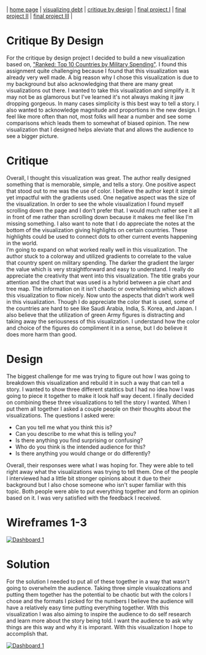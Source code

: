 | [home page](https://jhorton25.github.io/Portfolio/) | [visualizing debt](visualizing-government-debt.md) | [critique by design](critique-by-design.md) | [final project I](final-project-part-one) | [final project II](final-project-part-two) | [final project III](final-project-part-three) |

# Critique By Design
For the critique by design project I decided to build a new visualization based on, ["Ranked: Top 10 Countries by Military Spending"](https://www.visualcapitalist.com/ranked-top-10-countries-by-military-spending/). I found this assignment quite challenging because I found that this visualization was already very well made. A big reason why I chose this visualization is due to my background but also acknowledging that there are many great visualizations out there. I wanted to take this visualization and simplify it. It may not be as glamorous but I've learned it's not always making it jaw dropping gorgeous. In many cases simplicity is this best way to tell a story. I also wanted to acknowledge magnitude and proportions in the new design. I feel like more often than not, most folks will hear a number and see some comparisons which leads them to somewhat of biased opinion. The new visualization that I designed helps aleviate that and allows the audience to see a bigger picture.  

# Critique 
Overall, I thought this visualization was great. The author really designed something that is memorable, simple, and tells a story. One positive aspect that stood out to me was the use of color. I believe the author kept it simple yet impactful with the gradients used. One negative aspect was the size of the visualization. In order to see the whole visualization I found myself scrolling down the page and I don’t prefer that. I would much rather see it all in front of me rather than scrolling down because it makes me feel like I’m missing something. I also want to note that I do appreciate the notes at the bottom of the visualization giving highlights on certain countries. These highlights could be used to connect dots to other current events happening in the world.   
I’m going to expand on what worked really well in this visualization. The author stuck to a colorway and utilized gradients to correlate to the value that country spent on military spending. The darker the gradient the larger the value which is very straightforward and easy to understand. I really do appreciate the creativity that went into this visualization. The title grabs your attention and the chart that was used is a hybrid between a pie chart and tree map. The information on it isn’t chaotic or overwhelming which allows this visualization to flow nicely. 
Now unto the aspects that didn’t work well in this visualization. Though I do appreciate the color that is used, some of the countries are hard to see like Saudi Arabia, India, S. Korea, and Japan. I also believe that the utilization of green Army figures is distracting and taking away the seriousness of this visualization. I understand how the color and choice of the figures do compliment it in a sense, but I do believe it does more harm than good. 

# Design 
The biggest challenge for me was trying to figure out how I was going to breakdown this visualization and rebuild it in such a way that can tell a story. I wanted to show three different statitics but I had no idea how I was going to piece it together to make it look half way decent. I finally decided on combining these three visualizations to tell the story I wanted. When I put them all together I asked a couple people on their thoughts about the visualizations. The questions I asked were: 
- Can you tell me what you think this is?
- Can you describe to me what this is telling you?
- Is there anything you find surprising or confusing?
- Who do you think is the intended audience for this?
- Is there anything you would change or do differently?
  
Overall, their responses were what I was hoping for. They were able to tell right away what the visualizations was trying to tell them. One of the people I interviewed had a little bit stronger opinions about it due to their background but I also chose someone who isn't super familiar with this topic. Both people were able to put everything together and form an opinion based on it. I was very satisfied with the feedback I received. 

# Wireframes 1-3 
<div class='tableauPlaceholder' id='viz1707072772493' style='position: relative'><noscript><a href='#'><img alt='Dashboard 1 ' src='https:&#47;&#47;public.tableau.com&#47;static&#47;images&#47;Ho&#47;Homework34_17067254216230&#47;Dashboard1&#47;1_rss.png' style='border: none' /></a></noscript><object class='tableauViz'  style='display:none;'><param name='host_url' value='https%3A%2F%2Fpublic.tableau.com%2F' /> <param name='embed_code_version' value='3' /> <param name='site_root' value='' /><param name='name' value='Homework34_17067254216230&#47;Dashboard1' /><param name='tabs' value='no' /><param name='toolbar' value='yes' /><param name='static_image' value='https:&#47;&#47;public.tableau.com&#47;static&#47;images&#47;Ho&#47;Homework34_17067254216230&#47;Dashboard1&#47;1.png' /> <param name='animate_transition' value='yes' /><param name='display_static_image' value='yes' /><param name='display_spinner' value='yes' /><param name='display_overlay' value='yes' /><param name='display_count' value='yes' /><param name='language' value='en-US' /><param name='filter' value='publish=yes' /></object></div>
<script type='text/javascript'>                    
var divElement = document.getElementById('viz1707072772493');                    
var vizElement = divElement.getElementsByTagName('object')[0];                    
if ( divElement.offsetWidth > 800 ) { vizElement.style.width='1000px';vizElement.style.height='827px';} 
else if ( divElement.offsetWidth > 500 ) { vizElement.style.width='1000px';vizElement.style.height='827px';} 
else { vizElement.style.width='100%';vizElement.style.height='927px';}                     
var scriptElement = document.createElement('script');                    
scriptElement.src = 'https://public.tableau.com/javascripts/api/viz_v1.js';                    
vizElement.parentNode.insertBefore(scriptElement, vizElement);                
</script>

# Solution
For the solution I needed to put all of these together in a way that wasn't going to overwhelm the audience. Taking three simple visualozations and putting them together has the potential to be chaotic but with the colors I chose and the formats I picked for the numbers I believe the audience will have a relatively easy time putting everything together. With this visualization I was also aiming to inspire the audience to do self research and learn more about the story being told. I want the audience to ask why things are this way and why it is imporant. With this visualization I hope to accomplish that. 

<div class='tableauPlaceholder' id='viz1707073045858' style='position: relative'><noscript><a href='#'><img alt='Dashboard 1 ' src='https:&#47;&#47;public.tableau.com&#47;static&#47;images&#47;Ho&#47;Homework34Solution&#47;Dashboard1&#47;1_rss.png' style='border: none' /></a></noscript><object class='tableauViz'  style='display:none;'><param name='host_url' value='https%3A%2F%2Fpublic.tableau.com%2F' /> <param name='embed_code_version' value='3' /> <param name='site_root' value='' /><param name='name' value='Homework34Solution&#47;Dashboard1' /><param name='tabs' value='no' /><param name='toolbar' value='yes' /><param name='static_image' value='https:&#47;&#47;public.tableau.com&#47;static&#47;images&#47;Ho&#47;Homework34Solution&#47;Dashboard1&#47;1.png' /> <param name='animate_transition' value='yes' /><param name='display_static_image' value='yes' /><param name='display_spinner' value='yes' /><param name='display_overlay' value='yes' /><param name='display_count' value='yes' /><param name='language' value='en-US' /><param name='filter' value='publish=yes' /></object></div>
<script type='text/javascript'>                    
var divElement = document.getElementById('viz1707073045858');                    
var vizElement = divElement.getElementsByTagName('object')[0];                    
if ( divElement.offsetWidth > 800 ) { vizElement.style.width='1000px';vizElement.style.height='827px';} 
else if ( divElement.offsetWidth > 500 ) { vizElement.style.width='1000px';vizElement.style.height='827px';} 
else { vizElement.style.width='100%';vizElement.style.height='927px';}                     
var scriptElement = document.createElement('script');                    
scriptElement.src = 'https://public.tableau.com/javascripts/api/viz_v1.js';                    
vizElement.parentNode.insertBefore(scriptElement, vizElement);                
</script>
